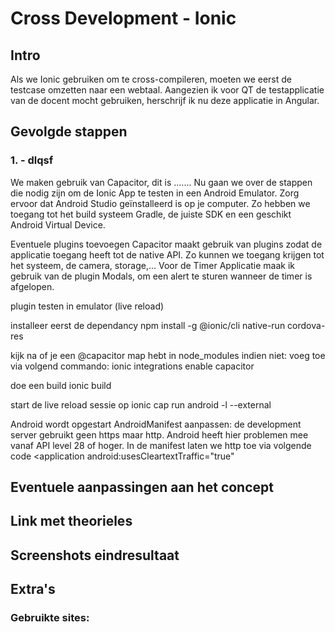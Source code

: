 # Cross Development - Ionic
## Intro
Als we Ionic gebruiken om te cross-compileren, moeten we eerst de testcase omzetten naar een webtaal. Aangezien ik voor QT de testapplicatie van de docent mocht gebruiken, herschrijf ik nu deze applicatie in Angular. 

## Gevolgde stappen
### 1. - dlqsf

We maken gebruik van Capacitor, dit is .......
Nu gaan we over de stappen die nodig zijn om de Ionic App te testen in een Android Emulator.
Zorg ervoor dat Android Studio geïnstalleerd is op je computer. Zo hebben we toegang tot het build systeem Gradle, de juiste SDK en een geschikt Android Virtual Device.


Eventuele plugins toevoegen
Capacitor maakt gebruik van plugins zodat de applicatie toegang heeft tot de native API. Zo kunnen we toegang krijgen tot het systeem, de camera, storage,...
Voor de Timer Applicatie maak ik gebruik van de plugin Modals, om een alert te sturen wanneer de timer is afgelopen. 

plugin testen in emulator (live reload)

installeer eerst de dependancy
npm install -g @ionic/cli native-run cordova-res

kijk na of je een @capacitor map hebt in node_modules
indien niet: voeg toe via volgend commando: ionic integrations enable capacitor

doe een build
ionic build

start de live reload sessie op
ionic cap run android -l --external

Android wordt opgestart
AndroidManifest aanpassen: de development server gebruikt geen https maar http. Android heeft hier problemen mee vanaf API level 28 of hoger. In de manifest laten we http toe via volgende code
<application
  android:usesCleartextTraffic="true"
>



## Eventuele aanpassingen aan het concept


## Link met theorieles


## Screenshots eindresultaat


## Extra's 
### Gebruikte sites:
